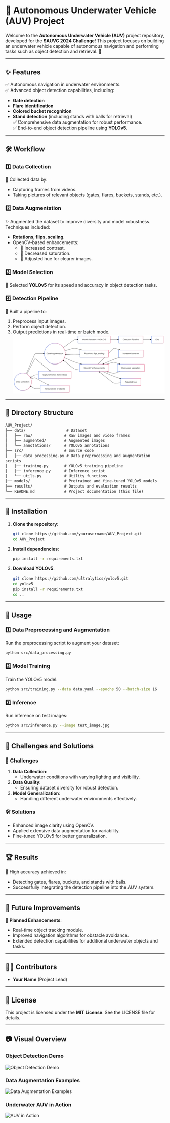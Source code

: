 # 🚤 Autonomous Underwater Vehicle (AUV) Project

Welcome to the **Autonomous Underwater Vehicle (AUV)** project repository, developed for the **SAUVC 2024 Challenge**! This project focuses on building an underwater vehicle capable of autonomous navigation and performing tasks such as object detection and retrieval. 🌊

---

## ✨ Features

✅ Autonomous navigation in underwater environments.  
✅ Advanced object detection capabilities, including:
- **Gate detection**
- **Flare identification**
- **Colored bucket recognition**
- **Stand detection** (including stands with balls for retrieval)  
✅ Comprehensive data augmentation for robust performance.  
✅ End-to-end object detection pipeline using **YOLOv5**.

---

## 🛠 Workflow

### 1️⃣ Data Collection
📸 Collected data by:
- Capturing frames from videos.
- Taking pictures of relevant objects (gates, flares, buckets, stands, etc.).

### 2️⃣ Data Augmentation
✨ Augmented the dataset to improve diversity and model robustness. Techniques included:
- **Rotations, flips, scaling**.
- OpenCV-based enhancements:
  - 🎨 Increased contrast.
  - 🌈 Decreased saturation.
  - 🔧 Adjusted hue for clearer images.

### 3️⃣ Model Selection
🚀 Selected **YOLOv5** for its speed and accuracy in object detection tasks.

### 4️⃣ Detection Pipeline
🔄 Built a pipeline to:
1. Preprocess input images.
2. Perform object detection.
3. Output predictions in real-time or batch mode.
![workflow chart](https://github.com/amandeep-yadav/Autonomous-Underwater-Vehicle-AUV-/blob/main/img/Untitled%20diagram-2024-12-22-124443.png)
---

## 📁 Directory Structure

```
AUV_Project/
├── data/                  # Dataset
│   ├── raw/              # Raw images and video frames
│   ├── augmented/        # Augmented images
│   └── annotations/      # YOLOv5 annotations
├── src/                  # Source code
│   ├── data_processing.py # Data preprocessing and augmentation scripts
│   ├── training.py       # YOLOv5 training pipeline
│   ├── inference.py      # Inference script
│   └── utils.py          # Utility functions
├── models/               # Pretrained and fine-tuned YOLOv5 models
├── results/              # Outputs and evaluation results
└── README.md             # Project documentation (this file)
```

---

## 🚀 Installation

1. **Clone the repository**:
   ```bash
   git clone https://github.com/yourusername/AUV_Project.git
   cd AUV_Project
   ```

2. **Install dependencies**:
   ```bash
   pip install -r requirements.txt
   ```

3. **Download YOLOv5**:
   ```bash
   git clone https://github.com/ultralytics/yolov5.git
   cd yolov5
   pip install -r requirements.txt
   cd ..
   ```

---

## 🎯 Usage

### 1️⃣ Data Preprocessing and Augmentation
Run the preprocessing script to augment your dataset:
```bash
python src/data_processing.py
```

### 2️⃣ Model Training
Train the YOLOv5 model:
```bash
python src/training.py --data data.yaml --epochs 50 --batch-size 16
```

### 3️⃣ Inference
Run inference on test images:
```bash
python src/inference.py --image test_image.jpg
```

---

## 🌟 Challenges and Solutions

### 🚧 Challenges
1. **Data Collection**:
   - Underwater conditions with varying lighting and visibility.
2. **Data Quality**:
   - Ensuring dataset diversity for robust detection.
3. **Model Generalization**:
   - Handling different underwater environments effectively.

### 🛠 Solutions
- Enhanced image clarity using OpenCV.  
- Applied extensive data augmentation for variability.  
- Fine-tuned YOLOv5 for better generalization.

---

## 🏆 Results

🎉 High accuracy achieved in:
- Detecting gates, flares, buckets, and stands with balls.  
- Successfully integrating the detection pipeline into the AUV system.

---

## 🔮 Future Improvements

🚀 **Planned Enhancements**:
- Real-time object tracking module.  
- Improved navigation algorithms for obstacle avoidance.  
- Extended detection capabilities for additional underwater objects and tasks.

---

## 👨‍💻 Contributors

- **Your Name** (Project Lead)  

---

## 📜 License

This project is licensed under the **MIT License**. See the LICENSE file for details.

---

## 📷 Visual Overview

### Object Detection Demo
![Object Detection Demo](https://via.placeholder.com/800x400?text=Object+Detection+Pipeline+Demo)

### Data Augmentation Examples
![Data Augmentation Examples](https://via.placeholder.com/800x400?text=Augmented+Images+Examples)

### Underwater AUV in Action
![AUV in Action](https://via.placeholder.com/800x400?text=AUV+in+Water)

